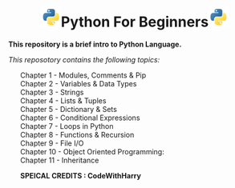 # <h1 align="center"><img src="https://raw.githubusercontent.com/devicons/devicon/master/icons/python/python-original.svg" alt="python" width="40" height="40"/>Python For Beginners<img src="https://raw.githubusercontent.com/devicons/devicon/master/icons/python/python-original.svg" alt="python" width="40" height="40"/> </h1>

**This repository is a brief intro to Python Language.**

<i>This reposotory contains the following topics:</i>
<p>
<ul>Chapter 1 - Modules, Comments & Pip<br>
Chapter 2 - Variables & Data Types<br>
Chapter 3 - Strings<br>
Chapter 4 - Lists & Tuples<br>
Chapter 5 - Dictionary & Sets<br>
Chapter 6 - Conditional Expressions<br>
Chapter 7 - Loops in Python<br>
Chapter 8 - Functions & Recursion<br>
Chapter 9 - File I/O<br>
Chapter 10 - Object Oriented Programming: <br>
Chapter 11 - Inheritance <br>
 </p>

<b> SPEICAL CREDITS : CodeWithHarry</b>
